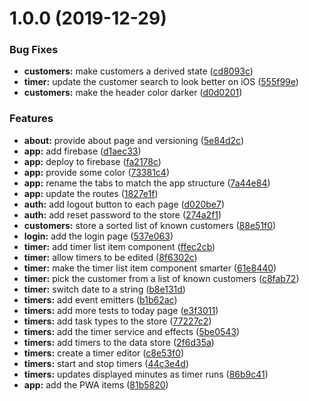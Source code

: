 # 1.0.0 (2019-12-29)

### Bug Fixes

* **customers:** make customers a derived state ([cd8093c](https://github.com/kensodemann/personal-task-timer/commit/cd8093c7848bb21ab43b9d4f33f9ba53ebcc866f))
* **timer:** update the customer search to look better on iOS ([555f99e](https://github.com/kensodemann/personal-task-timer/commit/555f99e03ebb94c333eabae7806a783ab739430b))
* **customers:** make the header color darker ([d0d0201](https://github.com/kensodemann/personal-task-timer/commit/d0d02015ad722347fce030e15b9b3222f9ee3fb5))


### Features

* **about:** provide about page and versioning ([5e84d2c](https://github.com/kensodemann/personal-task-timer/commit/5e84d2c5f8ec55d190daa30f4ce3014c1ebac61d))
* **app:** add firebase ([d1aec33](https://github.com/kensodemann/personal-task-timer/commit/d1aec337773e18f4b41adfa4c0aa6594b64bfd8b))
* **app:** deploy to firebase ([fa2178c](https://github.com/kensodemann/personal-task-timer/commit/fa2178c8fd6299f05ea8e353dbbaf66602e9e56d))
* **app:** provide some color ([73381c4](https://github.com/kensodemann/personal-task-timer/commit/73381c4121ab4d9d006f6b93fa3a3eeeb4e042fe))
* **app:** rename the tabs to match the app structure ([7a44e84](https://github.com/kensodemann/personal-task-timer/commit/7a44e8461f8709582139e59bf615a25ed5fe8725))
* **app:** update the routes ([1827e1f](https://github.com/kensodemann/personal-task-timer/commit/1827e1f1d5d6d5b14bebf7b79fa5bcc9a28c3e44))
* **auth:** add logout button to each page ([d020be7](https://github.com/kensodemann/personal-task-timer/commit/d020be7ae8d8cf780eed94a0e519ad0a6931e9b8))
* **auth:** add reset password to the store ([274a2f1](https://github.com/kensodemann/personal-task-timer/commit/274a2f1a6741a6357a59163385b9df45c948d222))
* **customers:** store a sorted list of known customers ([88e51f0](https://github.com/kensodemann/personal-task-timer/commit/88e51f00d2d62a72439a507bc5edf1efa6912ea4))
* **login:** add the login page ([537e063](https://github.com/kensodemann/personal-task-timer/commit/537e063444f7bd3d10912a609a643ee0f42d271a))
* **timer:** add timer list item component ([ffec2cb](https://github.com/kensodemann/personal-task-timer/commit/ffec2cb1994d23dff054b3f21946bf58929a9037))
* **timer:** allow timers to be edited ([8f6302c](https://github.com/kensodemann/personal-task-timer/commit/8f6302c51c73c507532d0a8d6ab369a8b8a1fd55))
* **timer:** make the timer list item component smarter ([61e8440](https://github.com/kensodemann/personal-task-timer/commit/61e84406194e12ddd73c460b00dbcff9b62ccd57))
* **timer:** pick the customer from a list of known customers ([c8fab72](https://github.com/kensodemann/personal-task-timer/commit/c8fab728740fe047be1cbfd4b6000bdbda13306b))
* **timer:** switch date to a string ([b8e131d](https://github.com/kensodemann/personal-task-timer/commit/b8e131d537cc1d81b1d71944a57be5d0ad69cdd4))
* **timers:** add event emitters ([b1b62ac](https://github.com/kensodemann/personal-task-timer/commit/b1b62ace64042ed455f145615ad7cb673ee44660))
* **timers:** add more tests to today page ([e3f3011](https://github.com/kensodemann/personal-task-timer/commit/e3f3011d6cf0135c9d7e05314b7dfd4d70206c5a))
* **timers:** add task types to the store ([77227c2](https://github.com/kensodemann/personal-task-timer/commit/77227c2256dca2cff075261955dba2ae96ab7c08))
* **timers:** add the timer service and effects ([5be0543](https://github.com/kensodemann/personal-task-timer/commit/5be054355f142df80f0fa23c35e20671fae13051))
* **timers:** add timers to the data store ([2f6d35a](https://github.com/kensodemann/personal-task-timer/commit/2f6d35a97e053b9004a869e9651d30f367757b3e))
* **timers:** create a timer editor ([c8e53f0](https://github.com/kensodemann/personal-task-timer/commit/c8e53f076f36e21ac409ef1363b4ec8f05c4a358))
* **timers:** start and stop timers ([44c3e4d](https://github.com/kensodemann/personal-task-timer/commit/44c3e4dcac30ddda193df2f5965dbc3ad1862b24))
* **timers:** updates displayed minutes as timer runs ([86b9c41](https://github.com/kensodemann/personal-task-timer/commit/86b9c419f91e89d28b32b14fab392fbb6ba7affe))
* **app:** add the PWA items ([81b5820](https://github.com/kensodemann/personal-task-timer/commit/81b5820cb973b9360b7bedd9b9f1f9e14862dac4))
